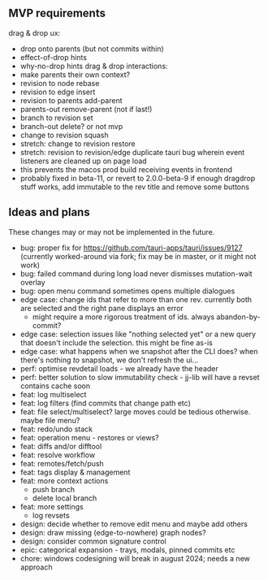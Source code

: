 MVP requirements
----------------
drag & drop ux:
- drop onto parents (but not commits within)
- effect-of-drop hints
- why-no-drop hints
drag & drop interactions:
- make parents their own context?
- revision to node rebase
- revision to edge insert
- revision to parents add-parent
- parents-out remove-parent (not if last!)
- branch to revision set
- branch-out delete? or not mvp
- change to revision squash
- stretch: change to revision restore
- stretch: revision to revision/edge duplicate
tauri bug wherein event listeners are cleaned up on page load 
- this prevents the macos prod build receiving events in frontend
- probably fixed in beta-11, or revert to 2.0.0-beta-9
if enough dragdrop stuff works, add immutable to the rev title and remove some buttons

Ideas and plans
---------------
These changes may or may not be implemented in the future.
* bug: proper fix for https://github.com/tauri-apps/tauri/issues/9127 (currently worked-around via fork; fix may be in master, or it might not work)
* bug: failed command during long load never dismisses mutation-wait overlay
* bug: open menu command sometimes opens multiple dialogues
* edge case: change ids that refer to more than one rev. currently both are selected and the right pane displays an error
    - might require a more rigorous treatment of ids. always abandon-by-commit?
* edge case: selection issues like "nothing selected yet" or a new query that doesn't include the selection. this might be fine as-is
* edge case: what happens when we snapshot after the CLI does? when there's nothing *to* snapshot, we don't refresh the ui...
* perf: optimise revdetail loads - we already have the header
* perf: better solution to slow immutability check - jj-lib will have a revset contains cache soon
* feat: log multiselect
* feat: log filters (find commits that change path etc)
* feat: file select/multiselect? large moves could be tedious otherwise. maybe file menu?
* feat: redo/undo stack
* feat: operation menu - restores or views?
* feat: diffs and/or difftool
* feat: resolve workflow 
* feat: remotes/fetch/push
* feat: tags display & management
* feat: more context actions 
    - push branch
    - delete local branch
* feat: more settings
    - log revsets
* design: decide whether to remove edit menu and maybe add others
* design: draw missing (edge-to-nowhere) graph nodes?
* design: consider common signature control
* epic: categorical expansion - trays, modals, pinned commits etc
* chore: windows codesigning will break in august 2024; needs a new approach